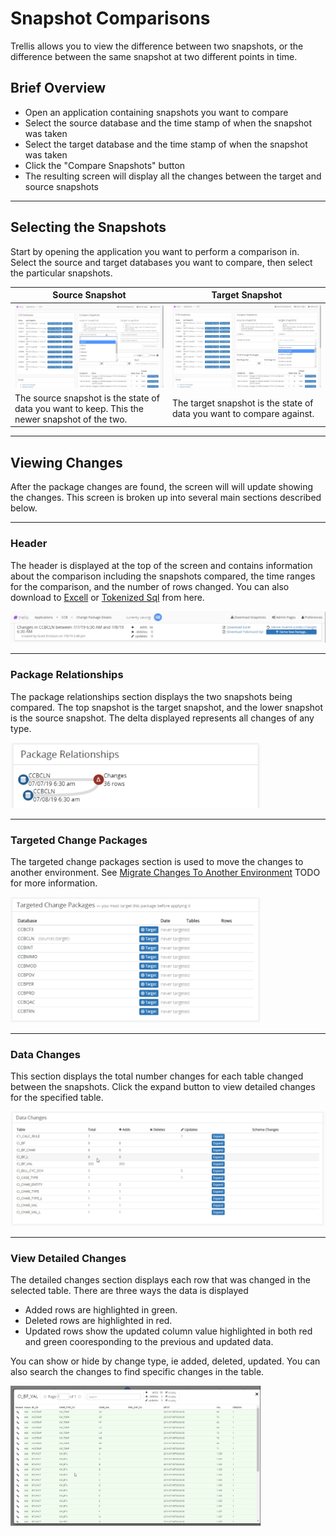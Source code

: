 # Snapshot Comparisons
Trellis allows you to view the difference between two snapshots, or the difference between the same snapshot at two different points in time.

## Brief Overview
* Open an application containing snapshots you want to compare
* Select the source database and the time stamp of when the snapshot was taken
* Select the target database and the time stamp of when the snapshot was taken
* Click the "Compare Snapshots" button
* The resulting screen will display all the changes between the target and source snapshots

---
## Selecting the Snapshots
Start by opening the application you want to perform a comparison in. 
Select the source and target databases you want to compare, then select the particular snapshots.

| Source Snapshot | Target Snapshot |
| --- | --- |
| <img src="Media/Compare-Snapshots.png"> | <img src="Media/Compare-Snapshots-Target.png"> | 
| The source snapshot is the state of data you want to keep. This the newer snapshot of the two. | The target snapshot is the state of data you want to compare against. |

---
## Viewing Changes
After the package changes are found, the screen will will update showing the changes. This screen is broken up into several main sections described below.

---
### Header
The header is displayed at the top of the screen and contains information about the comparison including the snapshots compared, the time ranges for the comparison, and the number of rows changed. You can also download to [Excell](Download-as-Excell.md) or [Tokenized Sql](Download-Tokenized-Sql.md) from here.

<img src="Media/Compare-Snapshots-Header.png">

---
### Package Relationships
The package relationships section displays the two snapshots being compared. The top snapshot is the target snapshot, and the lower snapshot is the source snapshot. The delta displayed represents all changes of any type.

<img src="Media/Compare-Snapshots-Package-Relationships.png" width="400">

---
### Targeted Change Packages
The targeted change packages section is used to move the changes to another environment. See [Migrate Changes To Another Environment](Migrate/Migrate-Changed-Packages.md#Migrating-Changes-to-Another-Environment) TODO for more information.

<img src="Media/Compare-Snapshots-Targeted-Packages.png" width="400">

---
### Data Changes
This section displays the total number changes for each table changed between the snapshots. Click the expand button to view detailed changes for the specified table.

<img src="Media/Compare-Snapshots-Data-Changes.png" width="600">

---
### View Detailed Changes 
The detailed changes section displays each row that was changed in the selected table. There are three ways the data is displayed
* Added rows are highlighted in green. 
* Deleted rows are highlighted in red. 
* Updated rows show the updated column value highlighted in both red and green cooresponding to the previous and updated data.
  
You can show or hide by change type, ie added, deleted, updated. You can also search the changes to find specific changes in the table. 

<img src="Media/Compare-Snapshots-Expanded-Changes.png" width="400">